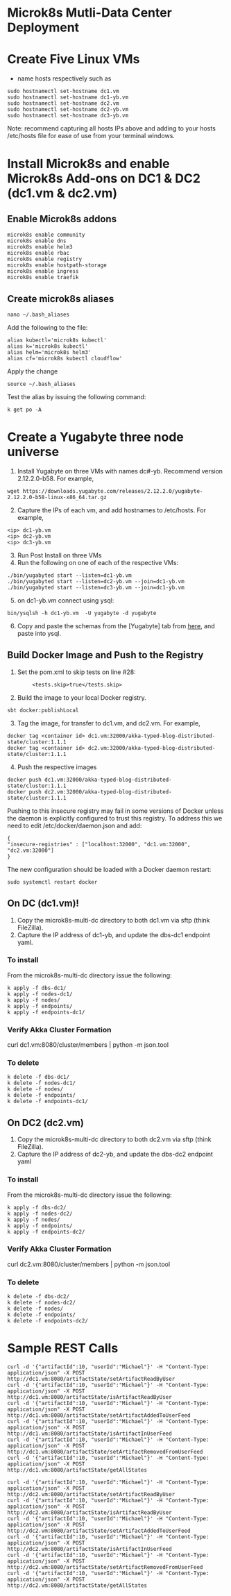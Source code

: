 # Microk8s Mutli-Data Center Deployment

# Create Five Linux VMs
- name hosts respectively such as
```
sudo hostnamectl set-hostname dc1.vm
sudo hostnamectl set-hostname dc1-yb.vm
sudo hostnamectl set-hostname dc2.vm
sudo hostnamectl set-hostname dc2-yb.vm
sudo hostnamectl set-hostname dc3-yb.vm
```
Note: recommend capturing all hosts IPs above and adding to your hosts /etc/hosts file for ease of use from your terminal windows.

# Install Microk8s and enable Microk8s Add-ons on DC1 & DC2 (dc1.vm & dc2.vm)
## Enable Microk8s addons
```
microk8s enable community
microk8s enable dns
microk8s enable helm3
microk8s enable rbac
microk8s enable registry
microk8s enable hostpath-storage
microk8s enable ingress
microk8s enable traefik
```
## Create microk8s aliases
```
nano ~/.bash_aliases
```
Add the following to the file:
```
alias kubectl='microk8s kubectl'
alias k='microk8s kubectl'
alias helm='microk8s helm3'
alias cf='microk8s kubectl cloudflow'
```
Apply the change
```
source ~/.bash_aliases
```

Test the alias by issuing the following command:
```
k get po -A
```

# Create a Yugabyte three node universe

1. Install Yugabyte on three VMs with names dc#-yb. Recommend version 2.12.2.0-b58. For example,
```
wget https://downloads.yugabyte.com/releases/2.12.2.0/yugabyte-2.12.2.0-b58-linux-x86_64.tar.gz
```
2. Capture the IPs of each vm, and add hostnames to /etc/hosts. For example,
```
<ip> dc1-yb.vm
<ip> dc2-yb.vm
<ip> dc3-yb.vm

```
3. Run Post Install on three VMs
4. Run the following on one of each of the respective VMs:
```
./bin/yugabyted start --listen=dc1-yb.vm
./bin/yugabyted start --listen=dc2-yb.vm --join=dc1-yb.vm
./bin/yugabyted start --listen=dc3-yb.vm --join=dc1-yb.vm
```
5. on dc1-yb.vm connect using ysql:
```
bin/ysqlsh -h dc1-yb.vm  -U yugabyte -d yugabyte
```
6. Copy and paste the schemas from the [Yugabyte] tab from [here](https://doc.akka.io/docs/akka-persistence-r2dbc/current/getting-started.html#creating-the-schema), and paste into ysql.

## Build Docker Image and Push to the Registry
1. Set the pom.xml to skip tests on line #28:
```
        <tests.skip>true</tests.skip>
```
2. Build the image to your local Docker registry.
```
sbt docker:publishLocal
```
3. Tag the image, for transfer to dc1.vm, and dc2.vm. For example,
```
docker tag <container id> dc1.vm:32000/akka-typed-blog-distributed-state/cluster:1.1.1
docker tag <container id> dc2.vm:32000/akka-typed-blog-distributed-state/cluster:1.1.1
```
4. Push the respective images
```
docker push dc1.vm:32000/akka-typed-blog-distributed-state/cluster:1.1.1
docker push dc2.vm:32000/akka-typed-blog-distributed-state/cluster:1.1.1
```

Pushing to this insecure registry may fail in some versions of Docker unless the daemon is explicitly configured to trust this registry. To address this we need to edit /etc/docker/daemon.json and add:
```
{
"insecure-registries" : ["localhost:32000", "dc1.vm:32000", "dc2.vm:32000"]
}
```
The new configuration should be loaded with a Docker daemon restart:

```
sudo systemctl restart docker
```

## On DC (dc1.vm)!
1. Copy the microk8s-multi-dc directory to both dc1.vm via sftp (think FileZilla).
2. Capture the IP address of dc1-yb, and update the dbs-dc1 endpoint yaml.

### To install
From the microk8s-multi-dc directory issue the following:
```
k apply -f dbs-dc1/
k apply -f nodes-dc1/
k apply -f nodes/
k apply -f endpoints/
k apply -f endpoints-dc1/
```

### Verify Akka Cluster Formation
curl dc1.vm:8080/cluster/members | python -m json.tool

### To delete
```
k delete -f dbs-dc1/
k delete -f nodes-dc1/
k delete -f nodes/
k delete -f endpoints/
k delete -f endpoints-dc1/
```

## On DC2 (dc2.vm)
1. Copy the microk8s-multi-dc directory to both dc2.vm via sftp (think FileZilla).
2. Capture the IP address of dc2-yb, and update the dbs-dc2 endpoint yaml

### To install
From the microk8s-multi-dc directory issue the following:
```
k apply -f dbs-dc2/
k apply -f nodes-dc2/
k apply -f nodes/
k apply -f endpoints/
k apply -f endpoints-dc2/
```

### Verify Akka Cluster Formation
curl dc2.vm:8080/cluster/members | python -m json.tool


### To delete
```
k delete -f dbs-dc2/
k delete -f nodes-dc2/
k delete -f nodes/
k delete -f endpoints/
k delete -f endpoints-dc2/
```

# Sample REST Calls
```
curl -d '{"artifactId":10, "userId":"Michael"}' -H "Content-Type: application/json" -X POST http://dc1.vm:8080/artifactState/setArtifactReadByUser
curl -d '{"artifactId":10, "userId":"Michael"}' -H "Content-Type: application/json" -X POST http://dc1.vm:8080/artifactState/isArtifactReadByUser
curl -d '{"artifactId":10, "userId":"Michael"}' -H "Content-Type: application/json" -X POST http://dc1.vm:8080/artifactState/setArtifactAddedToUserFeed
curl -d '{"artifactId":10, "userId":"Michael"}' -H "Content-Type: application/json" -X POST http://dc1.vm:8080/artifactState/isArtifactInUserFeed
curl -d '{"artifactId":10, "userId":"Michael"}' -H "Content-Type: application/json" -X POST http://dc1.vm:8080/artifactState/setArtifactRemovedFromUserFeed
curl -d '{"artifactId":10, "userId":"Michael"}' -H "Content-Type: application/json" -X POST http://dc1.vm:8080/artifactState/getAllStates
```

```
curl -d '{"artifactId":10, "userId":"Michael"}' -H "Content-Type: application/json" -X POST http://dc2.vm:8080/artifactState/setArtifactReadByUser
curl -d '{"artifactId":10, "userId":"Michael"}' -H "Content-Type: application/json" -X POST http://dc2.vm:8080/artifactState/isArtifactReadByUser
curl -d '{"artifactId":10, "userId":"Michael"}' -H "Content-Type: application/json" -X POST http://dc2.vm:8080/artifactState/setArtifactAddedToUserFeed
curl -d '{"artifactId":10, "userId":"Michael"}' -H "Content-Type: application/json" -X POST http://dc2.vm:8080/artifactState/isArtifactInUserFeed
curl -d '{"artifactId":10, "userId":"Michael"}' -H "Content-Type: application/json" -X POST http://dc2.vm:8080/artifactState/setArtifactRemovedFromUserFeed
curl -d '{"artifactId":10, "userId":"Michael"}' -H "Content-Type: application/json" -X POST http://dc2.vm:8080/artifactState/getAllStates
```
